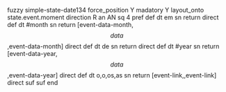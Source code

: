 fuzzy simple-state-date134
   force_position Y
   madatory Y
   layout_onto state.event.moment
   direction R
   an AN
   sq 4
   pref 
   def 
    dt em
    sn 
    return 
    direct 
   def 
    dt #month
    sn 
    return [event-data-month,$$data$$,event-data-month]
    direct 
   def 
    dt de
    sn 
    return 
    direct 
   def 
    dt #year
    sn 
    return [event-data-year,$$data$$,event-data-year]
    direct 
   def 
    dt o,o,os,as
    sn 
    return [event-link,,event-link]
    direct 
   suf 
   suf 
end
